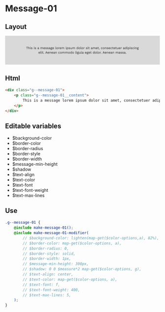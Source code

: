 # Message-01

## Layout

![alt text][message-01]

[message-01]: /src/img/global-components/message/g--message-01.png

## Html

```html
<div class="g--message-01">
    <p class="g--message-01__content">
        This is a message lorem ipsum dolor sit amet, consectetuer adipiscing elit. Aenean commodo ligula eget dolor. Aenean massa.
    </p>
</div>
```

## Editable variables

- $background-color
- $border-color
- $border-radius
- $border-style
- $border-width
- $message-min-height
- $shadow
- $text-align
- $text-color
- $text-font
- $text-font-weight
- $text-max-lines

## Use

```scss
.g--message-01 {
    @include make-message-01();
    @include make-message-01-modifier(
        // $background-color: lighten(map-get($color-options,a), 82%),
        // $border-color: map-get($color-options, a),
        // $border-radius: 0,
        // $border-style: solid,
        // $border-width: 1px,
        // $message-min-height: 300px,
        // $shadow: 0 0 $measure*2 map-get($color-options, g),
        // $text-align: center,
        // $text-color: map-get($color-options, a),
        // $text-font: f,
        // $text-font-weight: 400,
        // $text-max-lines: 5,
    );
}
```
